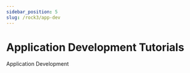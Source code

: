 ```yaml
---
sidebar_position: 5
slug: /rock3/app-dev
---
```


# Application Development Tutorials

Application Development

<!-- <DocCardList /> -->
